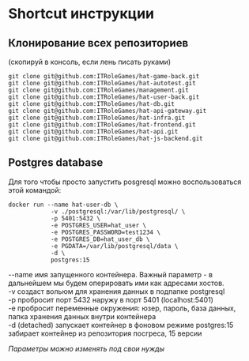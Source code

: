 # Shortcut инструкции

## Клонирование всех репозиториев  
(скопируй в консоль, если лень писать руками)
```
git clone git@github.com:ITRoleGames/hat-game-back.git
git clone git@github.com:ITRoleGames/hat-autotest.git
git clone git@github.com:ITRoleGames/management.git
git clone git@github.com:ITRoleGames/hat-user-back.git
git clone git@github.com:ITRoleGames/hat-db.git
git clone git@github.com:ITRoleGames/hat-api-gateway.git
git clone git@github.com:ITRoleGames/hat-infra.git
git clone git@github.com:ITRoleGames/hat-frontend.git
git clone git@github.com:ITRoleGames/hat-api.git
git clone git@github.com:ITRoleGames/hat-js-backend.git
```


## Postgres database
Для того чтобы просто запустить posgresql можно воспользоваться этой командой:  
```
docker run --name hat-user-db \
            -v ./postgresql:/var/lib/postgresql/ \
            -p 5401:5432 \
            -e POSTGRES_USER=hat_user \
            -e POSTGRES_PASSWORD=test1234 \
            -e POSTGRES_DB=hat_user_db \
            -e PGDATA=/var/lib/postgresql/data \
            -d \
            postgres:15
```
  
--name имя запущенного контейнера. Важный параметр - в дальнейшем мы будем оперировать ими как адресами хостов.  
-v создаст вольюм для хранения данных в подпапке postgresql  
-p пробросит порт 5432 наружу в порт 5401 (localhost:5401)  
-e пробросит переменные окружения: юзер, пароль, база данных, папка хранения данных внутри контейнера  
-d (detached) запускает контейнер в фоновом режиме 
 postgres:15 забирает контейнер из репозитория посгреса, 15 версии   
   
 *Параметры можно изменять под свои нужды*
